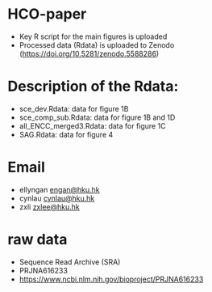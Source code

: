 # HCO-paper
- Key R script for the main figures is uploaded
- Processed data (Rdata) is uploaded to Zenodo (https://doi.org/10.5281/zenodo.5588286)

# Description of the Rdata:
- sce_dev.Rdata: data for figure 1B 
- sce_comp_sub.Rdata: data for figure 1B and 1D
- all_ENCC_merged3.Rdata: data for figure 1C
- SAG.Rdata: data for figure 4

# Email
- ellyngan <engan@hku.hk>
- cynlau   <cynlau@hku.hk>
- zxli     <zxlee@hku.hk>

# raw data
- Sequence Read Archive (SRA)
- PRJNA616233
- https://www.ncbi.nlm.nih.gov/bioproject/PRJNA616233
